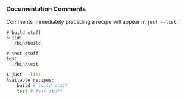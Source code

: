 ### Documentation Comments

Comments immediately preceding a recipe will appear in `just --list`:

````make
# build stuff
build:
  ./bin/build

# test stuff
test:
  ./bin/test
````

````sh
$ just --list
Available recipes:
    build # build stuff
    test # test stuff
````